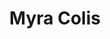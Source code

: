 ---
# Display name
title: Myra Colis

# Full name (for SEO)
first_name: Myra
last_name: Colis

# Status emoji
status:
  icon: ☕️

# Is this the primary user of the site?
superuser: false

# Role/position/tagline
role: Challenge Director | Project Lead @ INAIYAN Ethics & Governance

# Organizations/Affiliations to show in About widget
organizations:
  - name: INAIYAN
    url: https://www.inaiyan.com/

# Short bio (displayed in user profile at end of posts)
bio: Challenge Director 

# Social Networking
# Need to use another icon? Simply download the SVG icon to your `assets/media/icons/` folder.
profiles:
  - icon: at-symbol
    url: 'mailto:your-email@example.com'
    label: E-mail Me
  - icon: brands/x
    url: https://twitter.com/GetResearchDev
  - icon: brands/instagram
    url: https://www.instagram.com/
  - icon: brands/linkedin
    url: https://www.linkedin.com/in/myracolis/
  # Link to a PDF of your resume/CV - upload it to `static/uploads/resume.pdf`
  # - icon: academicons/cv
  #   url: uploads/resume.pdf
  #   label: Download my resume
  # - icon: rss
  #   url: ./post/index.xml
  #   label: Subscribe to my blog via RSS feed

# Highlight the author in author lists? (true/false)
highlight_name: true

user_groups: 
  - Challenge Directors

# Author's website URL
website: ""
---